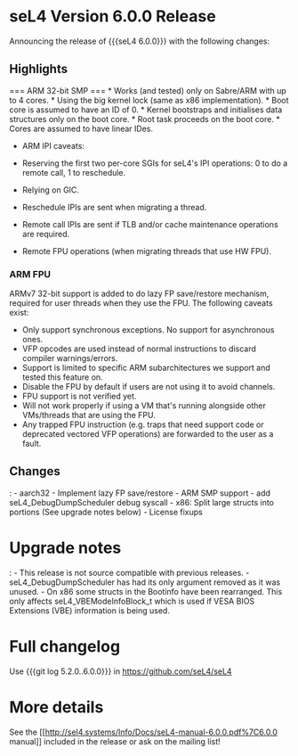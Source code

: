 # seL4 Version 6.0.0 Release
 Announcing the release of {{{seL4
6.0.0}}} with the following changes:

## Highlights
 === ARM 32-bit SMP === \* Works (and tested) only on
Sabre/ARM with up to 4 cores. \* Using the big kernel lock (same as x86
implementation). \* Boot core is assumed to have an ID of 0. \* Kernel
bootstraps and initialises data structures only on the boot core. \*
Root task proceeds on the boot core. \* Cores are assumed to have linear
IDes.

-   ARM IPI caveats:

  -   Reserving the first two per-core SGIs for seL4's IPI operations: 0
      to do a remote call, 1 to reschedule.
  -   Relying on GIC.
  -   Reschedule IPIs are sent when migrating a thread.
  -   Remote call IPIs are sent if TLB and/or cache maintenance
      operations are required.
  -   Remote FPU operations (when migrating threads that use HW FPU).

### ARM FPU
 ARMv7 32-bit support is added to do lazy FP save/restore
mechanism, required for user threads when they use the FPU. The
following caveats exist:

  -   Only support synchronous exceptions. No support for
      asynchronous ones.
  -   VFP opcodes are used instead of normal instructions to discard
      compiler warnings/errors.
  -   Support is limited to specific ARM subarchitectures we support and
      tested this feature on.
  -   Disable the FPU by default if users are not using it to
      avoid channels.
  -   FPU support is not verified yet.
  -   Will not work properly if using a VM that's running alongside
      other VMs/threads that are using the FPU.
  -   Any trapped FPU instruction (e.g. traps that need support code or
      deprecated vectored VFP operations) are forwarded to the user as
      a fault.

## Changes


:   -   aarch32 - Implement lazy FP save/restore
    -   ARM SMP support
    -   add seL4\_DebugDumpScheduler debug syscall
    -   x86: Split large structs into portions (See upgrade notes below)
    -   License fixups

# Upgrade notes


:   -   This release is not source compatible with previous releases.
    -   seL4\_DebugDumpScheduler has had its only argument removed as it
        was unused.
    -   On x86 some structs in the Bootinfo have been rearranged. This
        only affects seL4\_VBEModeInfoBlock\_t which is used if VESA
        BIOS Extensions (VBE) information is being used.

# Full changelog
 Use {{{git log 5.2.0..6.0.0}}} in
<https://github.com/seL4/seL4>

# More details
 See the
\[\[<http://sel4.systems/Info/Docs/seL4-manual-6.0.0.pdf%7C6.0.0>
manual\]\] included in the release or ask on the mailing list!
